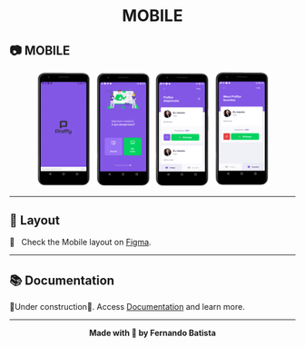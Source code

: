 <h1 align="center">MOBILE</h1>

<h2>	📷 MOBILE</h2>
<div align='center'>

<img src="../.github/Proffymobilesplash.png" width=20% height=20%/>

<img src="../.github/Proffymobile.png" width=20% height=20%/>

<img src="../.github/ProffymobileStudy.png" width=20% height=20%/>

<img src="../.github/ProffymobileFavorite.png" width=20% height=20%/>

</div>

------------

<h2>🔖 Layout</h2>
<div align="justify">

📱 &nbsp; Check the Mobile layout on <a href="https://www.figma.com/file/e33KvgUpFdunXxJjHnK7CG/Proffy-Mobile">Figma</a>.

------------

<h2>📚 Documentation</h2>

🚧Under construction🚧.
Access <a href="https://github.com/Nandosbx/Happy-App/blob/master/DOCUMENTATION.md">Documentation</a> and learn more.

------------

<footer align="center">
 <strong align="center">Made with 💜 by Fernando Batista</strong>
</footer>
